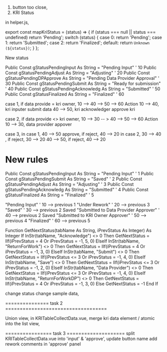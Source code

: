 1. button too close,
2. KRI Status

in helper.js,

export const mapKriStatus = (status) => {
  if (status === null || status === undefined) return 'Pending';
  switch (status) {
    case 0:
      return 'Pending';
    case 1:
      return 'Submitted';
    case 2:
      return 'Finalized';
    default:
      return `Unknown (${status})`;
  }
};

New status

Public Const gStatusPendingInput As String = "Pending Input" ' 10
Public Const gStatusPendingAdjust As String = "Adjusting" ' 20
Public Const gStatusPendingDPApprove As String = "Pending Data Provider Approval" ' 30
Public Const gStatusPendingSubmit As String = "Ready for submission" ' 40
Public Const gStatusPendingAcknowledg As String = "Submitted" ' 50
Public Const gStatusFinalized As String = "Finalized" ' 60

case 1, if data provide = kri owner, 10 --> 40 --> 50 --> 60
  Action 10 --> 40, kri inputer submit data
        40 --> 50, kri acknowledger approve kri

case 2, if data provide <> kri owner, 10 --> 30 -- > 40 --> 50 --> 60
  Action 10 --> 30, data provider appover

case 3,  in case 1, 40 --> 50 approve, if reject, 40 --> 20
         in case 2, 30 --> 40 , if reject, 30 --> 20
                    40 --> 50, if reject, 40 --> 20

# New rules


Public Const gStatusPendingInput As String = "Pending Input" ' 1
Public Const gStatusPendingSubmit As String = "Saved" ' 2
Public Const gStatusPendingAdjust As String = "Adjusting" ' 3
Public Const gStatusPendingAcknowledg As String = "Submitted" ' 4
Public Const gStatusFinalized As String = "Finalized" ' 5

"Pending Input" ' 10 --> previous 1
"Under Rework" ' 20 --> previous 3
"Saved" ' 30 --> previous 2 Saved
"Submitted to Data Provider Approver" ' 40 --> previous 2 Saved
"Submitted to KRI Owner Approver" ' 50 --> previous 4
"Finalized" ' 60 --> previous 5

Function GetNextStatus(tabName As String, iPrevStatus As Integer) As Integer
    If InStr(tabName, "Acknowledge") <> 0 Then
        GetNextStatus = IIf(iPrevStatus = 4 Or iPrevStatus = -1, 5, 0)
    ElseIf InStr(tabName, "ReturnForWork") <> 0 Then
        GetNextStatus = IIf(iPrevStatus = 4 Or iPrevStatus = -1, 3, 0)
    ElseIf InStr(tabName, "Submit") <> 0 Then
        GetNextStatus = IIf(iPrevStatus <= 3 Or iPrevStatus = -1, 4, 0)
    ElseIf InStr(tabName, "Save") <> 0 Then
        GetNextStatus = IIf(iPrevStatus <= 3 Or iPrevStatus = -1, 2, 0)
    ElseIf InStr(tabName, "Data Provider") <> 0 Then
        GetNextStatus = IIf(iPrevStatus <= 3 Or iPrevStatus = -1, 4, 0)
    ElseIf InStr(tabName, "ReturnForWorkDP") <> 0 Then
        GetNextStatus = IIf(iPrevStatus = 4 Or iPrevStatus = -1, 3, 0)
    Else
        GetNextStatus = -1
    End If

change status
change sample data,

=============== task 2 ===================================

Union view,
in KRITableCollectData.vue, merge kri data element / atomic into the list view,

================ task 3 ====================
split  KRITableCollectData.vue into 'input' & 'approve',  update button name
add rework comments in 'approve' panel
